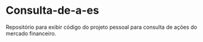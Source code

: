 # Consulta-de-a-es
Repositório para exibir código do projeto pessoal para consulta de ações do mercado financeiro.
